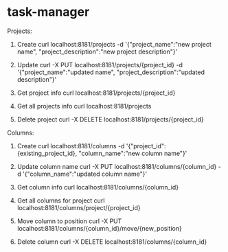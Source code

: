 # task-manager

Projects:

1. Create
curl localhost:8181/projects -d '{"project_name":"new project name", "project_description":"new project description"}'

2. Update
curl -X PUT  localhost:8181/projects/{project_id} -d '{"project_name":"updated name", "project_description":"updated description"}'

3. Get project info
curl localhost:8181/projects/{project_id}

4. Get all projects info
curl localhost:8181/projects

5. Delete project
curl -X DELETE localhost:8181/projects/{project_id}

Columns:

1. Create
curl localhost:8181/columns -d '{"project_id":{existing_project_id}, "column_name":"new column name"}'

2. Update column name
curl -X PUT  localhost:8181/columns/{column_id} -d '{"column_name":"updated column name"}'

3. Get column info
curl localhost:8181/columns/{column_id}

4. Get all columns for project
curl localhost:8181/columns/project/{project_id}

5. Move column to position
curl -X PUT  localhost:8181/columns/{column_id}/move/{new_position}

6. Delete column
curl -X DELETE localhost:8181/columns/{column_id}
